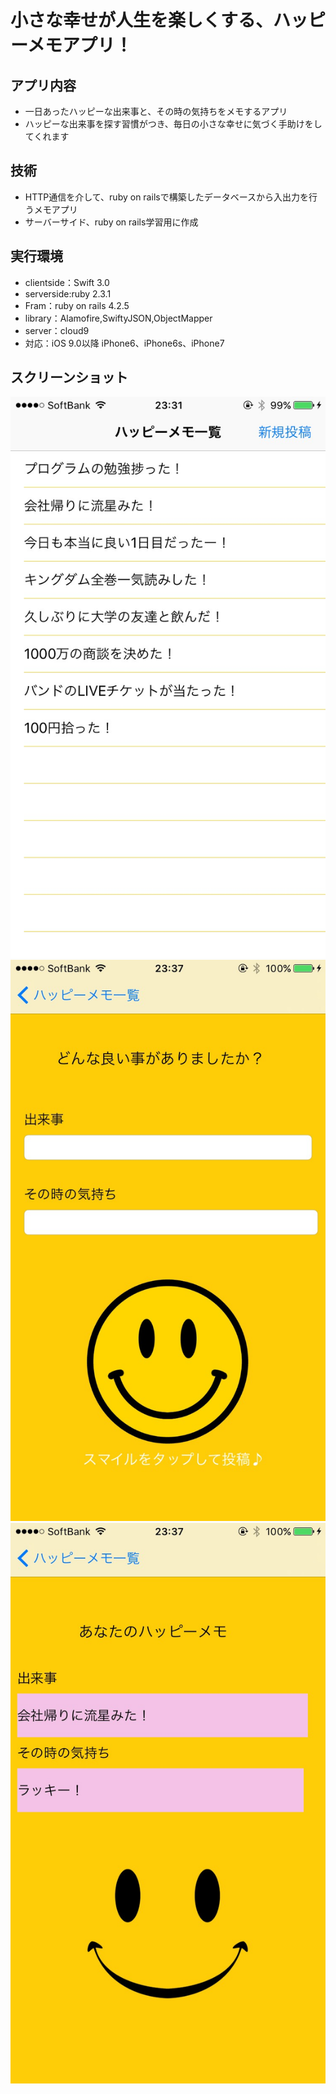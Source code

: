 # 小さな幸せが人生を楽しくする、ハッピーメモアプリ！

## アプリ内容
* 一日あったハッピーな出来事と、その時の気持ちをメモするアプリ
* ハッピーな出来事を探す習慣がつき、毎日の小さな幸せに気づく手助けをしてくれます

## 技術
* HTTP通信を介して、ruby on railsで構築したデータベースから入出力を行うメモアプリ
* サーバーサイド、ruby on rails学習用に作成

## 実行環境
* clientside：Swift 3.0
* serverside:ruby 2.3.1
* Fram：ruby on rails 4.2.5
* library：Alamofire,SwiftyJSON,ObjectMapper
* server：cloud9
* 対応：iOS 9.0以降 iPhone6、iPhone6s、iPhone7


## スクリーンショット
![一覧画面](docs/image03.PNG)
![投稿画面](docs/image02.PNG)
![詳細画面](docs/image01.PNG)
